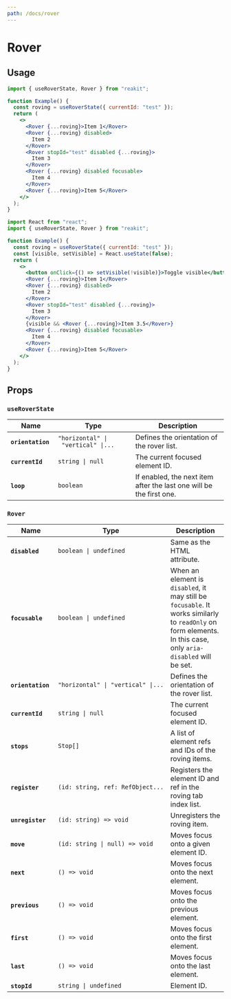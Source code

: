 ```yaml
---
path: /docs/rover
---
```


# Rover

## Usage

```jsx
import { useRoverState, Rover } from "reakit";

function Example() {
  const roving = useRoverState({ currentId: "test" });
  return (
    <>
      <Rover {...roving}>Item 1</Rover>
      <Rover {...roving} disabled>
        Item 2
      </Rover>
      <Rover stopId="test" disabled {...roving}>
        Item 3
      </Rover>
      <Rover {...roving} disabled focusable>
        Item 4
      </Rover>
      <Rover {...roving}>Item 5</Rover>
    </>
  );
}
```

```jsx
import React from "react";
import { useRoverState, Rover } from "reakit";

function Example() {
  const roving = useRoverState({ currentId: "test" });
  const [visible, setVisible] = React.useState(false);
  return (
    <>
      <button onClick={() => setVisible(!visible)}>Toggle visible</button>
      <Rover {...roving}>Item 1</Rover>
      <Rover {...roving} disabled>
        Item 2
      </Rover>
      <Rover stopId="test" disabled {...roving}>
        Item 3
      </Rover>
      {visible && <Rover {...roving}>Item 3.5</Rover>}
      <Rover {...roving} disabled focusable>
        Item 4
      </Rover>
      <Rover {...roving}>Item 5</Rover>
    </>
  );
}
```

## Props

<!-- Automatically generated -->

### `useRoverState`

| Name | Type | Description |
|------|------|-------------|
| <strong><code>orientation</code>&nbsp;</strong> | <code title="&#34;horizontal&#34; &#124; &#34;vertical&#34; &#124; undefined">&#34;horizontal&#34;&nbsp;&#124;&nbsp;&#34;vertical&#34;&nbsp;&#124;...</code> | Defines the orientation of the rover list. |
| <strong><code>currentId</code>&nbsp;</strong> | <code>string&nbsp;&#124;&nbsp;null</code> | The current focused element ID. |
| <strong><code>loop</code>&nbsp;</strong> | <code>boolean</code> | If enabled, the next item after the last one will be the first one. |

### `Rover`

| Name | Type | Description |
|------|------|-------------|
| <strong><code>disabled</code>&nbsp;</strong> | <code>boolean&nbsp;&#124;&nbsp;undefined</code> | Same as the HTML attribute. |
| <strong><code>focusable</code>&nbsp;</strong> | <code>boolean&nbsp;&#124;&nbsp;undefined</code> | When an element is `disabled`, it may still be `focusable`. It works similarly to `readOnly` on form elements. In this case, only `aria-disabled` will be set. |
| <strong><code>orientation</code>&nbsp;</strong> | <code title="&#34;horizontal&#34; &#124; &#34;vertical&#34; &#124; undefined">&#34;horizontal&#34;&nbsp;&#124;&nbsp;&#34;vertical&#34;&nbsp;&#124;...</code> | Defines the orientation of the rover list. |
| <strong><code>currentId</code>&nbsp;</strong> | <code>string&nbsp;&#124;&nbsp;null</code> | The current focused element ID. |
| <strong><code>stops</code>&nbsp;</strong> | <code>Stop[]</code> | A list of element refs and IDs of the roving items. |
| <strong><code>register</code>&nbsp;</strong> | <code title="(id: string, ref: RefObject&#60;HTMLElement&#62;) =&#62; void">(id:&nbsp;string,&nbsp;ref:&nbsp;RefObject...</code> | Registers the element ID and ref in the roving tab index list. |
| <strong><code>unregister</code>&nbsp;</strong> | <code>(id:&nbsp;string)&nbsp;=&#62;&nbsp;void</code> | Unregisters the roving item. |
| <strong><code>move</code>&nbsp;</strong> | <code>(id:&nbsp;string&nbsp;&#124;&nbsp;null)&nbsp;=&#62;&nbsp;void</code> | Moves focus onto a given element ID. |
| <strong><code>next</code>&nbsp;</strong> | <code>()&nbsp;=&#62;&nbsp;void</code> | Moves focus onto the next element. |
| <strong><code>previous</code>&nbsp;</strong> | <code>()&nbsp;=&#62;&nbsp;void</code> | Moves focus onto the previous element. |
| <strong><code>first</code>&nbsp;</strong> | <code>()&nbsp;=&#62;&nbsp;void</code> | Moves focus onto the first element. |
| <strong><code>last</code>&nbsp;</strong> | <code>()&nbsp;=&#62;&nbsp;void</code> | Moves focus onto the last element. |
| <strong><code>stopId</code>&nbsp;</strong> | <code>string&nbsp;&#124;&nbsp;undefined</code> | Element ID. |
